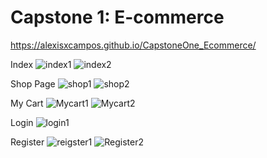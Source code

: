 # Capstone 1: E-commerce 

https://alexisxcampos.github.io/CapstoneOne_Ecommerce/

Index 
![index1](https://github.com/Alexisxcampos/CapstoneOne_Ecommerce/assets/55463563/e38882fa-54bc-449c-a131-7c04bb3b67b0)
![index2](https://github.com/Alexisxcampos/CapstoneOne_Ecommerce/assets/55463563/e510ff9e-a26f-41dd-b23d-ba341c64f076)

Shop Page
![shop1](https://github.com/Alexisxcampos/CapstoneOne_Ecommerce/assets/55463563/c14254b4-0b09-4a58-ab0b-9cfab3dc6484)
![shop2](https://github.com/Alexisxcampos/CapstoneOne_Ecommerce/assets/55463563/c26a1f8d-fdf1-417a-9e9f-8fcb33ecb138)


My Cart
![Mycart1](https://github.com/Alexisxcampos/CapstoneOne_Ecommerce/assets/55463563/d09b3da1-8418-47af-845a-623f02aa9883)
![Mycart2](https://github.com/Alexisxcampos/CapstoneOne_Ecommerce/assets/55463563/02c6f4a0-9cc8-4ce4-bdb7-6ff54c3ecce5)

Login
![login1](https://github.com/Alexisxcampos/CapstoneOne_Ecommerce/assets/55463563/b67ba0f5-4272-4f22-948d-784f7fc1bb30)

Register
![reigster1](https://github.com/Alexisxcampos/CapstoneOne_Ecommerce/assets/55463563/70fce208-3628-4506-a4b4-d0c6a8f80ff8)
![Register2](https://github.com/Alexisxcampos/CapstoneOne_Ecommerce/assets/55463563/8661df53-2b00-4c0a-93e4-df61a4a3a322)

